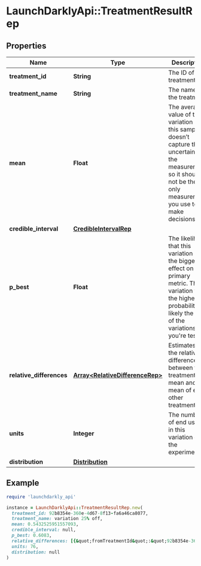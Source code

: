 # LaunchDarklyApi::TreatmentResultRep

## Properties

| Name | Type | Description | Notes |
| ---- | ---- | ----------- | ----- |
| **treatment_id** | **String** | The ID of the treatment | [optional] |
| **treatment_name** | **String** | The name of the treatment | [optional] |
| **mean** | **Float** | The average value of the variation in this sample. It doesn’t capture the uncertainty in the measurement, so it should not be the only measurement you use to make decisions. | [optional] |
| **credible_interval** | [**CredibleIntervalRep**](CredibleIntervalRep.md) |  | [optional] |
| **p_best** | **Float** | The likelihood that this variation has the biggest effect on the primary metric. The variation with the highest probability is likely the best of the variations you&#39;re testing | [optional] |
| **relative_differences** | [**Array&lt;RelativeDifferenceRep&gt;**](RelativeDifferenceRep.md) | Estimates of the relative difference between this treatment&#39;s mean and the mean of each other treatment | [optional] |
| **units** | **Integer** | The number of end users in this variation of the experiment | [optional] |
| **distribution** | [**Distribution**](Distribution.md) |  | [optional] |

## Example

```ruby
require 'launchdarkly_api'

instance = LaunchDarklyApi::TreatmentResultRep.new(
  treatment_id: 92b8354e-360e-4d67-8f13-fa6a46ca8077,
  treatment_name: variation 25% off,
  mean: 0.5432525951557093,
  credible_interval: null,
  p_best: 0.6083,
  relative_differences: [{&quot;fromTreatmentId&quot;:&quot;92b8354e-360e-4d67-8f13-fa6a46ca8077&quot;,&quot;lower&quot;:-0.13708601934659803,&quot;upper&quot;:0.42655970355712425}],
  units: 76,
  distribution: null
)
```


